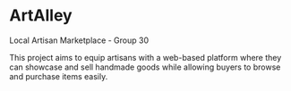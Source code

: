 # ArtAlley
Local Artisan Marketplace - Group 30

 This project aims to equip artisans with a web-based platform where they can showcase and sell handmade goods while allowing buyers to browse and purchase
 items easily.
